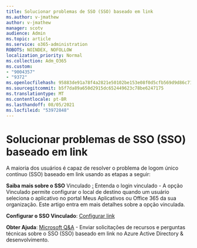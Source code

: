 ```yaml
---
title: Solucionar problemas de SSO (SSO) baseado em link
ms.author: v-jmathew
author: v-jmathew
manager: scotv
audience: Admin
ms.topic: article
ms.service: o365-administration
ROBOTS: NOINDEX, NOFOLLOW
localization_priority: Normal
ms.collection: Adm_O365
ms.custom:
- "9004357"
- "9372"
ms.openlocfilehash: 95883de91a78f4a2821e50102be153e08f0d5cfb569d9d86c71d87fe5e28e149
ms.sourcegitcommit: b5f7da89a650d2915dc652449623c78be6247175
ms.translationtype: MT
ms.contentlocale: pt-BR
ms.lasthandoff: 08/05/2021
ms.locfileid: "53972848"
---
```

# <a name="troubleshoot-link-based-seamless-single-sign-on-sso-issues"></a>Solucionar problemas de SSO (SSO) baseado em link

A maioria dos usuários é capaz de resolver o problema de logom único contínuo (SSO) baseado em link usando as etapas a seguir:

**Saiba mais sobre o SSO** Vinculado [:](https://docs.microsoft.com/azure/active-directory/manage-apps/configure-linked-sign-on) Entenda o login vinculado - A opção Vinculado permite configurar o local de destino quando um usuário seleciona o aplicativo no portal Meus Aplicativos ou Office 365 da sua organização. Este artigo entra em mais detalhes sobre a opção vinculada.

**Configurar o SSO Vinculado**: [Configurar link](https://docs.microsoft.com/azure/active-directory/manage-apps/configure-linked-sign-on#configure-link)

**Obter Ajuda**: [Microsoft Q&A](https://docs.microsoft.com/answers/topics/azure-ad-single-sign-on.html) - Enviar solicitações de recursos e perguntas técnicas sobre o SSO (SSO) baseado em link no Azure Active Directory & desenvolvimento.
